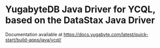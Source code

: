 # YugabyteDB Java Driver for YCQL, based on the DataStax Java Driver

Documentation available at https://docs.yugabyte.com/latest/quick-start/build-apps/java/ycql/
